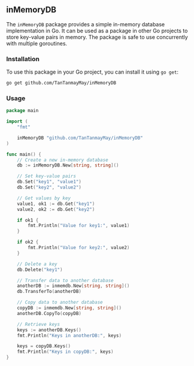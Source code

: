 ## inMemoryDB

The `inMemoryDB` package provides a simple in-memory database implementation in Go. It can be used as a package in other Go projects to store key-value pairs in memory. The package is safe to use concurrently with multiple goroutines.

### Installation

To use this package in your Go project, you can install it using `go get`:

```bash
go get github.com/TanTanmayMay/inMemoryDB
```

### Usage

```go
package main

import (
	"fmt"

	inMemoryDB "github.com/TanTanmayMay/inMemoryDB"
)

func main() {
	// Create a new in-memory database
	db := inMemoryDB.New[string, string]()

	// Set key-value pairs
	db.Set("key1", "value1")
	db.Set("key2", "value2")

	// Get values by key
	value1, ok1 := db.Get("key1")
	value2, ok2 := db.Get("key2")

	if ok1 {
		fmt.Println("Value for key1:", value1)
	}

	if ok2 {
		fmt.Println("Value for key2:", value2)
	}

	// Delete a key
	db.Delete("key1")

	// Transfer data to another database
	anotherDB := inmemdb.New[string, string]()
	db.TransferTo(anotherDB)

	// Copy data to another database
	copyDB := inmemdb.New[string, string]()
	anotherDB.CopyTo(copyDB)

	// Retrieve keys
	keys := anotherDB.Keys()
	fmt.Println("Keys in anotherDB:", keys)

	keys = copyDB.Keys()
	fmt.Println("Keys in copyDB:", keys)
}
```
